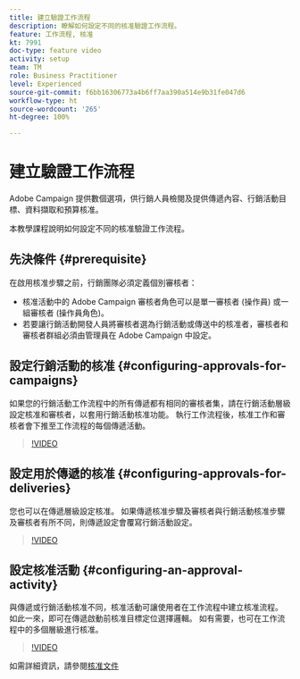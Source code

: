 ```yaml
---
title: 建立驗證工作流程
description: 瞭解如何設定不同的核准驗證工作流程。
feature: 工作流程, 核准
kt: 7991
doc-type: feature video
activity: setup
team: TM
role: Business Practitioner
level: Experienced
source-git-commit: f6bb16306773a4b6ff7aa390a514e9b31fe047d6
workflow-type: ht
source-wordcount: '265'
ht-degree: 100%

---
```



# 建立驗證工作流程

Adobe Campaign 提供數個選項，供行銷人員檢閱及提供傳遞內容、行銷活動目標、資料擷取和預算核准。

本教學課程說明如何設定不同的核准驗證工作流程。

## 先決條件 {#prerequisite}

在啟用核准步驟之前，行銷團隊必須定義個別審核者：

* 核准活動中的 Adobe Campaign 審核者角色可以是單一審核者 (操作員) 或一組審核者 (操作員角色)。
* 若要讓行銷活動開發人員將審核者選為行銷活動或傳送中的核准者，審核者和審核者群組必須由管理員在 Adobe Campaign 中設定。

## 設定行銷活動的核准 {#configuring-approvals-for-campaigns}

如果您的行銷活動工作流程中的所有傳遞都有相同的審核者集，請在行銷活動層級設定核准和審核者，以套用行銷活動核准功能。 執行工作流程後，核准工作和審核者會下推至工作流程的每個傳遞活動。

>[!VIDEO](https://video.tv.adobe.com/v/25175?quality=12)

## 設定用於傳遞的核准 {#configuring-approvals-for-deliveries}

您也可以在傳遞層級設定核准。 如果傳遞核准步驟及審核者與行銷活動核准步驟及審核者有所不同，則傳遞設定會覆寫行銷活動設定。

>[!VIDEO](https://video.tv.adobe.com/v/25176?quality=12)

## 設定核准活動 {#configuring-an-approval-activity}

與傳遞或行銷活動核准不同，核准活動可讓使用者在工作流程中建立核准流程。 如此一來，即可在傳遞啟動前核准目標定位選擇邏輯。 如有需要，也可在工作流程中的多個層級進行核准。

>[!VIDEO](https://video.tv.adobe.com/v/25174?quality=12)

如需詳細資訊，請參閱[核准文件](https://experienceleague.adobe.com/docs/campaign-classic/using/automating-with-workflows/flow-control-activities/approval.html?lang=zh-Hant)
